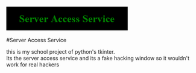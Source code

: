![Server Access Service](https://raw.githubusercontent.com/hotdoggy8/Fake-Server-Access-Service/refs/heads/main/ServerAccessServiceLogo.png?token=GHSAT0AAAAAAC7YJQMLOB6H5HIM3K2VWENKZ6COSVQ)

#Server Access Service

this is my school project of python's tkinter.   
Its the server access service and its a fake hacking window so it wouldn't work for real hackers
